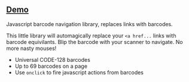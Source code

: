[Demo](http://devtack.com/barky)
---

Javascript barcode navigation library, replaces links with barcodes.

This little library will automagically replace your ```<a href...``` links with barcode equivilants. 
Blip the barcode with your scanner to navigate. 
No more nasty mouses!

* Universal CODE-128 barcodes
* Up to 69 barcodes on a page
* Use ```onclick``` to fire javascript actions from barcodes
